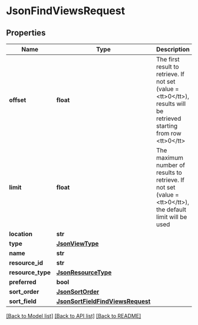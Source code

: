 # JsonFindViewsRequest

## Properties
Name | Type | Description | Notes
------------ | ------------- | ------------- | -------------
**offset** | **float** | The first result to retrieve. If not set (value &#x3D; &lt;tt&gt;0&lt;/tt&gt;), results will be retrieved starting from row &lt;tt&gt;0&lt;/tt&gt; | [optional] 
**limit** | **float** | The maximum number of results to retrieve. If not set (value &#x3D; &lt;tt&gt;0&lt;/tt&gt;), the default limit will be used | [optional] 
**location** | **str** |  | [optional] 
**type** | [**JsonViewType**](JsonViewType.md) |  | [optional] 
**name** | **str** |  | [optional] 
**resource_id** | **str** |  | [optional] 
**resource_type** | [**JsonResourceType**](JsonResourceType.md) |  | [optional] 
**preferred** | **bool** |  | [optional] 
**sort_order** | [**JsonSortOrder**](JsonSortOrder.md) |  | [optional] 
**sort_field** | [**JsonSortFieldFindViewsRequest**](JsonSortFieldFindViewsRequest.md) |  | [optional] 

[[Back to Model list]](../README.md#documentation-for-models) [[Back to API list]](../README.md#documentation-for-api-endpoints) [[Back to README]](../README.md)


